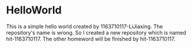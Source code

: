 # HelloWorld
This is a simple hello world created by 1163710117-LiJiaxing. The repository's name is wrong. So I created a new repository which is named hit-1163710117. The other homeword will be finished by hit-1163710117.
